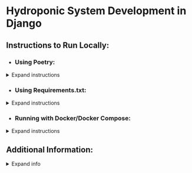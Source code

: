 # Hydroponic System Development in Django

## Instructions to Run Locally:

* ### Using Poetry:
<details>
<summary>Expand instructions</summary>

1. Clone the repository:
   ```bash
   git clone https://github.com/Samekmat/HydroponicsSystem.git
    ```

2. Navigate to the project directory:

3. Create a .env file based on .env.dist in the core directory and fill in the necessary environment variables.

4. Install dependencies using Poetry:
   ```bash
   poetry install
   ```

5. Apply migrations:
   ```bash
      poetry run python manage.py migrate
   ```

6. Run the development server:
   ```bash
      poetry run python manage.py runserver
   ```
</details>

* ### Using Requirements.txt:
<details>
<summary>Expand instructions</summary>

1. Clone the repository:
   ```bash
      git clone https://github.com/Samekmat/HydroponicsSystem.git
   ```

2. Navigate to the project directory:

3. Create a .env file based on .env.dist in the core directory and fill in the necessary environment variables.

4. Install dependencies using pip:
   ```bash
      pip install -r requirements.txt
   ```

5. Apply migrations:
   ```bash
      python manage.py migrate
   ```

6. Run the development server:
   ```bash
      python manage.py runserver
   ```
</details>

* ### Running with Docker/Docker Compose:
<details>
<summary>Expand instructions</summary>

1. Make sure Docker and Docker Compose are installed on your system.

2. Clone the repository:
   ```bash
      git clone https://github.com/Samekmat/HydroponicsSystem.git
   ```

3. Navigate to the project directory:

4. Create a .env file based on .env.dist in the core directory and fill in the necessary environment variables.

5. Build and run the Docker images:
   ```bash
      docker compose -f .docker/docker-compose.yml up -d --build
   ```

6. Access the application at http://localhost:8000.

</details>

## Additional Information:
<details>
<summary>Expand info</summary>

1. Typing and type annotations have been utilized for improved code clarity and maintainability. Django and Django REST Framework stubs have been included for better type checking with MyPy.
* MyPy can be used to check the code for type errors.
Run MyPy with the following command:
   ```bash
      poetry run mypy .
   ```

2. Pre-commit hooks have been set up using black, ruff, bandit, and a bunch of hooks for code formatting and security checks.
3. Continuous Integration (CI) for the project is managed through GitHub Actions workflow. It includes steps for running tests, code quality checks, and ensuring compliance with coding standards.

</details>
